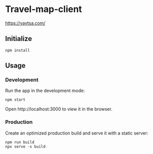 # Travel-map-client

https://yaytsa.com/

## Initialize

```
npm install
```

## Usage

### Development

Run the app in the development mode:

```
npm start
```

Open http://localhost:3000 to view it in the browser.

### Production

Create an optimized production build and serve it with a static server:

```
npm run build
npx serve -s build
```
